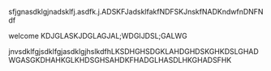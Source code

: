 sfjgnasdklgjnadsklfj.asdfk.j.ADSKFJadsklfakfNDFSKJnskfNADKndwfnDNFNdf



welcome KDJGLASKJDGLAGJAL;WDGIJDSL;GALWG



jnvsdklfgjsdklfgjasdklgjhslkdfhLKSDHGHSDGKLAHDGHDSKGHKDSLGHADWGASGKDHAHKGLKHDSGHSAHDKFHADGLHASDLHKGHADSFHK
